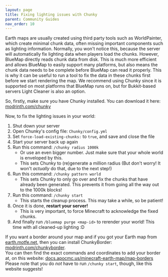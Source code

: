 ```yaml
---
layout: page
title: Fixing lighting issues with Chunky
parent: Community Guides
nav_order: 10
---
```


Earth maps are usually created using third party tools such as WorldPainter, which create minimal chunk data, often missing important components such as lighting information.
Normally, you won't notice this, because the server will automatically fix lighting data when players load the chunks.
However, BlueMap directly reads chunk data from disk. This is much more efficient and allows BlueMap to easily support many platforms, but also means the chunk data needs to be complete before BlueMap can read it properly.
This is why it can be useful to run a tool to fix the data in these chunks first before we start rendering the map. We recommend using Chunky since it is supported on most platforms that BlueMap runs on, but for Bukkit-based servers Light Cleaner is also an option.

So, firstly, make sure you have Chunky installed. You can download it here: [modrinth.com/chunky](https://modrinth.com/plugin/chunky)

Now, to fix the lighting issues in your world:
1. Shut down your server
2. Open Chunky's config file: `Chunky/config.yml`
3. Set `force-load-existing-chunks:` to `true`, and save and close the file
4. Start your server back up again
5. Run this command: `/chunky radius 1000k`
    - Or use an even bigger number. Just make sure that your whole world is enveloped by this.
    - This sets Chunky to (re)generate a million radius (But don't worry! It won't _actually_ do that, due to the next step!)
6. Run this command: `/chunky pattern world`
   - This sets Chunky to only go over and fix the chunks that have already been generated. This prevents it from going all the way out to the 1000k blocks!
7. Run this command: `/chunky start`
    - This starts the cleanup process. This may take a while, so be patient!
8. Once it is done, **restart your server!**
    - This is very important, to force Minecraft to acknowledge the fixed chunks.
9. And finally run `/bluemap purge <map-id>` to rerender your world! This time with all cleaned-up lighting :D

If you want a border around your map and if you got your Earth map from [earth.motfe.net](https://earth.motfe.net/), then you can install ChunkyBorder: [modrinth.com/chunkyborder](https://modrinth.com/plugin/chunkyborder).  
You can then find the exact commands and coordinates to add your border at, on this website: [docs.apocmc.us/minecraft-earth-map/map-borders](https://docs.apocmc.us/minecraft-earth-map/map-borders#id-1-500-scale-map)  
Please note that you do _not_ have to run `/chunky start`, though, like this website suggests!
